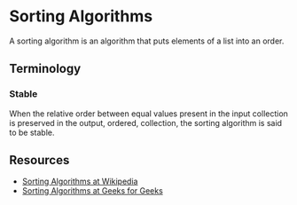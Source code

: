 <h1>Sorting Algorithms</h1>

<p>A sorting algorithm is an algorithm that puts elements of a list into an order.</p>

<h2>Terminology</h2>

<h3>Stable</h3>

<p>When the relative order between equal values present in the input collection is preserved in the output, ordered, collection, the sorting algorithm is said to be stable.</p>

<h2>Resources</h2>

<ul>
  <li><a href="https://en.wikipedia.org/wiki/Sorting_algorithm">Sorting Algorithms at Wikipedia</a></li>
  <li><a href="https://www.geeksforgeeks.org/sorting-algorithms/">Sorting Algorithms at Geeks for Geeks</a></li>
</ul>
